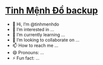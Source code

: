 # [Tinh Mệnh Đồ backup](https://tinhmenhdo.github.io)

- 👋 Hi, I’m @tinhmenhdo
- 👀 I’m interested in ...
- 🌱 I’m currently learning ...
- 💞️ I’m looking to collaborate on ...
- 📫 How to reach me ...
- 😄 Pronouns: ...
- ⚡ Fun fact: ...
